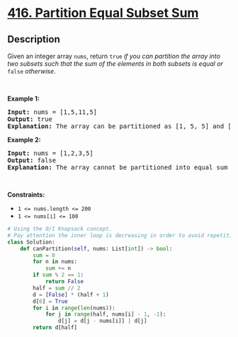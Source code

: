 # [416. Partition Equal Subset Sum](https://leetcode.com/problems/partition-equal-subset-sum)


## Description

<!-- description:start -->

<p>Given an integer array <code>nums</code>, return <code>true</code> <em>if you can partition the array into two subsets such that the sum of the elements in both subsets is equal or </em><code>false</code><em> otherwise</em>.</p>

<p>&nbsp;</p>
<p><strong class="example">Example 1:</strong></p>

<pre>
<strong>Input:</strong> nums = [1,5,11,5]
<strong>Output:</strong> true
<strong>Explanation:</strong> The array can be partitioned as [1, 5, 5] and [11].
</pre>

<p><strong class="example">Example 2:</strong></p>

<pre>
<strong>Input:</strong> nums = [1,2,3,5]
<strong>Output:</strong> false
<strong>Explanation:</strong> The array cannot be partitioned into equal sum subsets.
</pre>

<p>&nbsp;</p>
<p><strong>Constraints:</strong></p>

<ul>
	<li><code>1 &lt;= nums.length &lt;= 200</code></li>
	<li><code>1 &lt;= nums[i] &lt;= 100</code></li>
</ul>

<!-- description:end -->

```python
# Using the 0/1 Knapsack concept.
# Pay attention the inner loop is decreasing in order to avoid repetition.
class Solution:
    def canPartition(self, nums: List[int]) -> bool:
        sum = 0
        for n in nums:
            sum += n
        if sum % 2 == 1:
            return False
        half = sum // 2
        d = [False] * (half + 1)
        d[0] = True
        for i in range(len(nums)):
            for j in range(half, nums[i] - 1, -1):
                d[j] = d[j - nums[i]] | d[j]
        return d[half]
```


